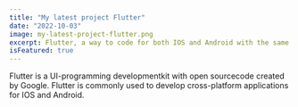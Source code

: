 ```yaml
---
title: "My latest project Flutter"
date: "2022-10-03"
image: my-latest-project-flutter.png
excerpt: Flutter, a way to code for both IOS and Android with the same code!
isFeatured: true
---
```


Flutter is a UI-programming developmentkit with open sourcecode created by Google.
Flutter is commonly used to develop cross-platform applications for IOS and Android.
